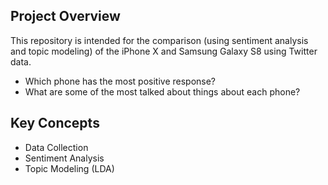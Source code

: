 ## Project Overview

This repository is intended for the comparison (using sentiment analysis and topic modeling) of the iPhone X and Samsung Galaxy S8 using Twitter data.

- Which phone has the most positive response?
- What are some of the most talked about things about each phone?

## Key Concepts

- Data Collection
- Sentiment Analysis
- Topic Modeling (LDA)

<html>
  <head>
    <meta http-equiv="Content-Type" content="text/html; charset=utf-8">
    <title>LDAvis</title>
    <script src="d3.v3.js"></script>
    <script src="ldavis.js"></script>
    <link rel="stylesheet" type="text/css" href="lda.css">
  </head>

  <body>
    <div id = "lda"></div>
    <script>
      var vis = new LDAvis("#lda", "lda.json");
    </script>
  </body>

</html>
